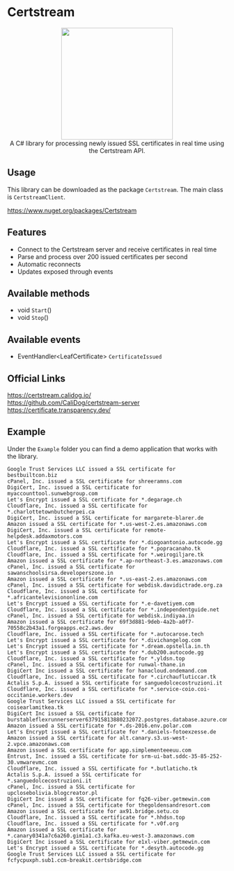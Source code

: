 ﻿# Certstream

<div align="center">
  <img width="256" height="256" src="https://raw.githubusercontent.com/actually-akac/Certstream/master/Certstream/icon.png">
</div>

<div align="center">
  A C# library for processing newly issued SSL certificates in real time using the Certstream API. 
</div>

## Usage
This library can be downloaded as the package `Certstream`. The main class is `CertstreamClient`. 

https://www.nuget.org/packages/Certstream

## Features
- Connect to the Certstream server and receive certificates in real time
- Parse and process over 200 issued certificates per second
- Automatic reconnects
- Updates exposed through events

## Available methods
- void `Start`()
- void `Stop`()

## Available events
- EventHandler\<LeafCertificate> `CertificateIssued`

## Official Links
https://certstream.calidog.io/</br>
https://github.com/CaliDog/certstream-server</br>
https://certificate.transparency.dev/</br>

## Example
Under the `Example` folder you can find a demo application that works with the library.
```
Google Trust Services LLC issued a SSL certificate for bestbuiltcon.biz
cPanel, Inc. issued a SSL certificate for shreeramns.com
DigiCert, Inc. issued a SSL certificate for myaccounttool.sunwebgroup.com
Let's Encrypt issued a SSL certificate for *.degarage.ch
Cloudflare, Inc. issued a SSL certificate for *.charlottetownbutcherpei.ca
DigiCert, Inc. issued a SSL certificate for margarete-blarer.de
Amazon issued a SSL certificate for *.us-west-2.es.amazonaws.com
DigiCert, Inc. issued a SSL certificate for remote-helpdesk.addaxmotors.com
Let's Encrypt issued a SSL certificate for *.diogoantonio.autocode.gg
Cloudflare, Inc. issued a SSL certificate for *.popracanaho.tk
Cloudflare, Inc. issued a SSL certificate for *.weirogiljare.tk
Amazon issued a SSL certificate for *.ap-northeast-3.es.amazonaws.com
cPanel, Inc. issued a SSL certificate for sawanschoolsirsa.developerszone.in
Amazon issued a SSL certificate for *.us-east-2.es.amazonaws.com
cPanel, Inc. issued a SSL certificate for webdisk.davidictrade.org.za
Cloudflare, Inc. issued a SSL certificate for *.africantelevisiononline.com
Let's Encrypt issued a SSL certificate for *.e-davetiyem.com
Cloudflare, Inc. issued a SSL certificate for *.independentguide.net
cPanel, Inc. issued a SSL certificate for webdisk.indiyaa.in
Amazon issued a SSL certificate for 69f3d881-9deb-4a2b-a0f7-70558c2b43a1.forgeapps.ec2.aws.dev
Cloudflare, Inc. issued a SSL certificate for *.autocarose.tech
Let's Encrypt issued a SSL certificate for *.divichangelog.com
Let's Encrypt issued a SSL certificate for *.dream.opstella.in.th
Let's Encrypt issued a SSL certificate for *.dub200.autocode.gg
Cloudflare, Inc. issued a SSL certificate for *.yldsn.top
cPanel, Inc. issued a SSL certificate for runwal-thane.in
DigiCert Inc issued a SSL certificate for hanacloud.ondemand.com
Cloudflare, Inc. issued a SSL certificate for *.circhaufluticcar.tk
Actalis S.p.A. issued a SSL certificate for sanguedolcecostruzioni.it
Cloudflare, Inc. issued a SSL certificate for *.service-coio.coi-occitanie.workers.dev
Google Trust Services LLC issued a SSL certificate for coisearlamitkea.tk
DigiCert Inc issued a SSL certificate for burstableflexrunnerserver637915813880232072.postgres.database.azure.com
Amazon issued a SSL certificate for *.ds-2016.env.polar.com
Let's Encrypt issued a SSL certificate for *.daniels-fotoexzesse.de
Amazon issued a SSL certificate for alt.canary.s3.us-west-2.vpce.amazonaws.com
Amazon issued a SSL certificate for app.simplementeeeuu.com
Entrust, Inc. issued a SSL certificate for srm-ui-bat.sddc-35-85-252-30.vmwarevmc.com
Cloudflare, Inc. issued a SSL certificate for *.butlaticho.tk
Actalis S.p.A. issued a SSL certificate for *.sanguedolcecostruzioni.it
cPanel, Inc. issued a SSL certificate for upclosebolivia.blogcreator.pl
DigiCert Inc issued a SSL certificate for fq26-viber.getmewin.com
cPanel, Inc. issued a SSL certificate for thegoldensandresort.com
Amazon issued a SSL certificate for ax91.bridge.setu.co
Cloudflare, Inc. issued a SSL certificate for *.hhdsn.top
Cloudflare, Inc. issued a SSL certificate for *.v0f.org
Amazon issued a SSL certificate for *.canary0341a7c6a260.gim1a1.c3.kafka.eu-west-3.amazonaws.com
DigiCert Inc issued a SSL certificate for e1xl-viber.getmewin.com
Let's Encrypt issued a SSL certificate for *.desyth.autocode.gg
Google Trust Services LLC issued a SSL certificate for fcfycpuxph.sub1.ccm-breakit.certsbridge.com
```